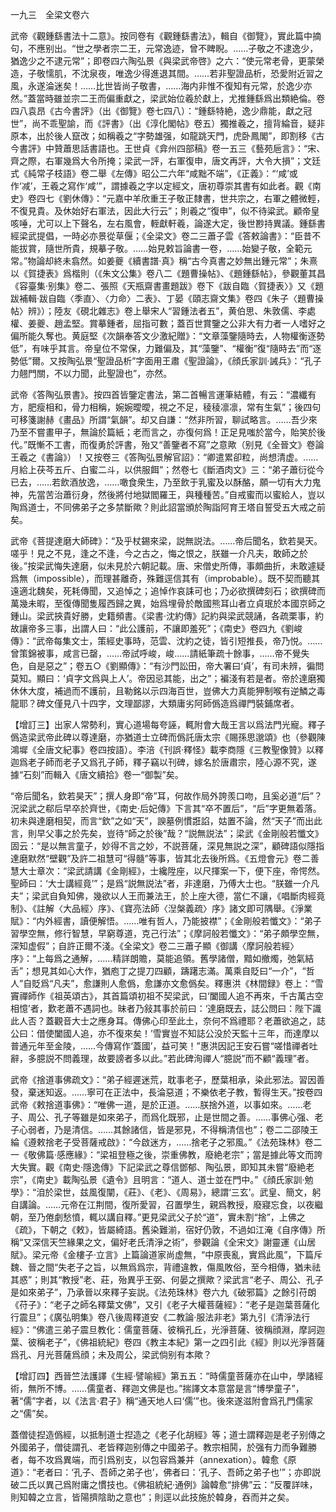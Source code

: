 一九三　全梁文卷六

武帝《觀鍾繇書法十二意》。按同卷有《觀鍾繇書法》，輯自《御覽》，實此篇中摘句，不應别出。“世之學者宗二王，元常逸迹，曾不睥睨。……子敬之不逮逸少，猶逸少之不逮元常”；即卷四六陶弘景《與梁武帝啓》之六：“使元常老骨，更蒙榮造，子敬懦肌，不沈泉夜，唯逸少得進退其間。……若非聖證品析，恐愛附近習之風，永遂淪迷矣！……比世皆尚子敬書，……海内非惟不復知有元常，於逸少亦然。”蓋當時雖並宗二王而偏重獻之，梁武始位羲於獻上，尤推鍾繇爲出類絶倫。卷四八袁昂《古今書評》（出《御覽》卷七四八）：“鍾繇特絶，逸少鼎能，獻之冠世”，尚不乖聖諭，而《評書》（出《淳化閣帖》卷五）獨推羲之，擅背綸音，疑非原本，出於後人竄改；如稱羲之“字勢雄强，如龍跳天門，虎卧鳳閣”，即割移《古今書評》中贊蕭思話書語也。王世貞《弇州四部稿》卷一五三《藝苑巵言》：“宋、齊之際，右軍幾爲大令所掩；梁武一評，右軍復申，唐文再評，大令大損”；文廷式《純常子枝語》卷二舉《左傳》昭公二六年“咸黜不端”，《正義》：“‘咸’或作‘减’，王羲之寫作‘咸’”，謂據羲之字以定經文，唐初尊崇其書有如此者。觀《南史》卷四七《劉休傳》：“元嘉中羊欣重王子敬正隸書，世共宗之，右軍之體微輕，不復見貴。及休始好右軍法，因此大行云”；則羲之“復申”，似不待粱武。顧帝皇咳唾，尤可以上下聲名，左右風會，輊獻軒羲，論遂大定，後世尠持異議。鍾繇書經梁武提倡，一時必亦景從草偃；《全梁文》卷二三蕭子雲《答敕論書》：“臣昔不能拔賞，隨世所貴，規摹子敬。……始見敕旨論書一卷，……始變子敬，全範元常。”物論却終未翕然。如姜夔《續書譜·真》稱“古今真書之妙無出鍾元常”；朱熹以《賀捷表》爲楷則（《朱文公集》卷八二《題曹操帖》、《題鍾繇帖》，參觀董其昌《容臺集·别集》卷二、張照《天瓶齋書畫題跋》卷下《跋自臨〈賀捷表〉》又《題跋補輯·跋自臨〈季直〉、〈力命〉二表》、丁晏《頤志齋文集》卷四《朱子〈題曹操帖〉辨》）；陸友《硯北雜志》卷上舉宋人“習鍾法者五”，黄伯思、朱敦儒、李處權、姜夔、趙孟堅。賞摹鍾者，屈指可數；蓋百世賞鑒之公非大有力者一人嗜好之偏所能久奪也。黄庭堅《次韻奉答文少激紀贈》：“文章藻鑒隨時去，人物權衡逐勢低”，有味乎其言。帝皇位不常保，力難偏及，其“藻鑒”、“權衡”復“隨時去”而“逐勢低”爾。又按陶弘景“聖證品析”字面用王肅《聖證論》，《顔氏家訓·誡兵》：“孔子力翹門關，不以力聞，此聖證也”，亦然。

武帝《答陶弘景書》。按四首皆鑒定書法，第二首暢言運筆結體，有云：“濃纖有方，肥瘦相和，骨力相稱，婉婉曖曖，視之不足，稜稜凛凛，常有生氣”；後四句可移箋謝赫《畫品》所謂“氣韻”。却又自謙：“然非所習，聊試略言。……吾少來乃至不嘗畫甲子，無論於篇紙；老而言之，亦復何爲！正足見嗤於當今，貽笑於後代。”既慚不工書，而復勇於評書，殆又“善鑒者不寫”之意歟（别見《全晉文》卷論王羲之《書論》）！又按卷三《答陶弘景解官詔》：“卿遣累卻粒，尚想清虚。……月給上茯芩五斤、白蜜二斗，以供服餌”；然卷七《斷酒肉文》三：“弟子蕭衍從今已去，……若飲酒放逸，……噉食衆生，乃至飲于乳蜜及以酥酪，願一切有大力鬼神，先當苦治蕭衍身，然後將付地獄閻羅王，與種種苦。”自戒蜜而以蜜給人，豈以陶爲道士，不同佛弟子之多禁斷歟？則此詔當頒於陶詣阿育王塔自誓受五大戒之前矣。

武帝《菩提達磨大師碑》：“及乎杖錫來梁，説無説法。……帝后聞名，欽若昊天。嗟乎！見之不見，逢之不逢，今之古之，悔之恨之，朕雖一介凡夫，敢師之於後。”按梁武悔失達磨，似未見於六朝記載。唐、宋僧史所傳，事頗曲折，未敢遽疑爲無（impossible），而理甚離奇，殊難逕信其有（improbable）。既不契而聽其遠適北魏矣，死耗傳聞，又追悼之；追悼作哀誄可也；乃必欲撰碑刻石；欲撰碑而萬幾未暇，至復傳聞隻履西歸之異，始爲埋骨於敵國熊耳山者立貞珉於本國京師之鍾山。梁武挾貴好勝，史籍頻書。《梁書·沈約傳》記約與梁武競誦，各疏栗事，約故讓帝多三事，出謂人曰：“此公護前，不讓即羞死”；《南史》卷四九《劉峻傳》：“武帝每集文士，策經史事時，范雲、沈約之徒，皆引短推長，帝乃悦。……曾策錦被事，咸言已罄，……帝試呼峻，峻……請紙筆疏十餘事，……帝不覺失色，自是惡之”；卷五○《劉顯傳》：“有沙門訟田，帝大署曰‘貞’，有司未辨，徧問莫知。顯曰：‘貞字文爲與上人’。帝因忌其能，出之”；褊淺有若是者。帝於達磨獨休休大度，補過而不護前，且勒銘以示四海百世，豈佛大力真能狎制喉有逆鱗之毒龍耶？碑文僅見八十四字，文理鄙謬，大類庸劣阿師僞造爲禪門裝鋪席者。

【增訂三】出家人常勢利，實心道場每夸誣，輒附會大哉王言以爲法門光寵。釋子僞造梁武帝此碑以尊達磨，亦猶道士立碑而僞託唐太宗《賜孫思邈頌》也（參觀陳鴻墀《全唐文紀事》卷四按語）。李涪《刊誤·釋怪》載李商隱《三教聖像贊》以釋迦爲老子師而老子又爲孔子師，釋子竊以刊碑，嫁名於唐肅宗，陸心源不究，遂據“石刻”而輯入《唐文續拾》卷一“御製”矣。

“帝后聞名，欽若昊天”；撰人身即“帝”耳，何故作局外誇羨口吻，且奚必道“后”？況梁武之郗后早卒於齊世，《南史·后妃傳》下言其“卒不置后”，“后”字更無着落。初未與達磨相契，而言“欽”之如“天”，諛墓例慣誑諂，姑置不論，然“天子”而出此言，則早父事之於先矣，豈待“師之於後”哉？“説無説法”；梁武《金剛般若懺文》固云：“是以無言童子，妙得不言之妙，不説菩薩，深見無説之深”，顧碑語似隱指達磨默然“壁觀”及許二祖慧可“得髓”等事，皆其北去後所爲。《五燈會元》卷二善慧大士章次：“梁武請講《金剛經》，士纔陞座，以尺揮案一下，便下座，帝愕然。聖師曰：‘大士講經竟’”；是爲“説無説法”者，非達磨，乃傅大士也。“朕雖一介凡夫”；梁武自負知佛，幾欲以人王而兼法王，於上座大德，當仁不讓，《唱斷肉經竟制》、《註解〈大品經〉序》、《寶亮法師〈湼槃義疏〉序》諸文即可隅舉。《淨業賦》：“内外經書，讀便解悟。……唯有哲人，乃能披襟”；《金剛般若懺文》：“弟子習學空無，修行智慧，早窮尊道，克己行法”；《摩訶般若懺文》：“弟子頗學空無，深知虚假”；自許正爾不淺。《全梁文》卷二三蕭子顯《御講〈摩訶般若經〉序》：“上每爲之通解，……精詳朗贍，莫能追領。舊學諸僧，黯如撤燭，弛氣結舌”；想見其如心大作，猶庖丁之提刀四顧，躊躇志滿。萬乘自貶曰“一介”，“哲人”自貶爲“凡夫”，愈謙則人愈僞，愈謙亦文愈僞矣。釋惠洪《林間録》卷上：“雪竇禪師作《祖英頌古》，其首篇頌初祖不契梁武，曰‘闔國人追不再來，千古萬古空相憶’者，歎老蕭不遇詞也。昧者乃敍其事於前曰：‘達磨既去，誌公問曰：陛下識此人否？蓋觀音大士之應身耳。傳佛心印至此土，奈何不爲禮耶？老蕭欲追之，誌公曰：借使闔國人追，亦不復來矣！’雪實豈不知誌公没於天監十三年，而達摩以普通元年至金陵，……今傳寫作‘蓋國’，益可笑！”惠洪因記王安石嘗“嗟惜禪者吐辭，多臆説不問義理，故要謗者多以此。”若此碑洵禪人“臆説”而不顧“義理”者。

武帝《捨道事佛疏文》：“弟子經遲迷荒，耽事老子，歷葉相承，染此邪法。習因善發，棄迷知返。……寧可在正法中，長淪惡道；不樂依老子教，暫得生天。”按卷四武帝《敕捨道事佛》：“唯佛一道，是於正道。……朕捨外道，以事如來。……老子、周公、孔子等雖是如來弟子，而爲化既邪，止是世間之善。……事佛心强、老子心弱者，乃是清信。……其餘諸信，皆是邪見，不得稱清信也”；卷二二邵陵王綸《遵敕捨老子受菩薩戒啟》：“今啟迷方，……捨老子之邪風。”《法苑珠林》卷二一《敬佛篇·感應緣》：“梁祖登極之後，崇重佛教，廢絶老宗”；當是據此等文而誇大失實。觀《南史·隱逸傳》下記梁武之尊信鄧郁、陶弘景，即知其未嘗“廢絶老宗”，《南史》載陶弘景《遺令》且明言：“道人、道士並在門中。”《顔氏家訓·勉學》：“洎於梁世，兹風復闡，《莊》、《老》、《周易》，總謂‘三玄’。武皇、簡文，躬自講論。……元帝在江荆間，復所愛習，召置學生，親爲教授，廢寢忘食，以夜繼朝，至乃倦劇愁憤，輒以講自釋。”更見梁武父子於“道”，實未割“捨”，上佛之《疏》，下朝之《敕》，皆屬綺語。舊染難湔，宿好仍敦，不過如江淹《自序傳》所稱“又深信天竺緣果之文，偏好老氏清淨之術”，參觀論《全宋文》謝靈運《山居賦》。梁元帝《金樓子·立言》上篇論道家尚虚無，“中原喪亂，實爲此風”，下篇斥魏、晉之間“失老子之旨，以無爲爲宗，背禮違教，傷風敗俗，至今相傳，猶未祛其惑”；則其“教授”老、莊，殆異乎王弼、何晏之撰歟？梁武言“老子、周公、孔子是如來弟子”，乃承晉以來釋子妄説。《法苑珠林》卷六九《破邪篇》之餘引苻朗《苻子》：“老子之師名釋葉文佛”，又引《老子大權菩薩經》：“老子是迦葉菩薩化行震旦”；《廣弘明集》卷八後周釋道安《二教論·服法非老》第九引《清淨法行經》：“佛遣三弟子震旦教化：儒童菩薩、彼稱孔丘，光淨菩薩、彼稱顔淵，摩訶迦葉、彼稱老子”，《佛祖統紀》卷四《教主本紀》第一之四引此《經》則以光淨菩薩爲孔、月光菩薩爲顔；未及周公，梁武倘别有本歟？

【增訂四】西晉竺法護譯《生經·譬喻經》第五五：“時儒童菩薩亦在山中，學諸經術，無所不博。……儒童者、釋迦文佛是也。”揣譯文本意當是言“博學童子”，著“儒”字者，以《法言·君子》稱“通天地人曰‘儒’”也。後來遂滋附會爲孔門儒家之“儒”矣。

蓋僧徒揑造僞經，以抵制道士揑造之《老子化胡經》等；道士謂釋迦是老子别傳之外國弟子，僧徒謂孔、老皆釋迦别傳之中國弟子。教宗相鬨，於强有力而争難勝者，每不攻爲異端，而引爲别支，以包容爲兼并（annexation）。韓愈《原道》：“老者曰：‘孔子、吾師之弟子也’，佛者曰：‘孔子、吾師之弟子也’”；亦即説破二氏以異己爲附庸之慣技也。《佛祖統紀·通例》論韓愈“排佛”云：“反覆詳味，則知韓之立言，皆陽擠陰助之意也”；則逕以此技施於韓身，吞而并之矣。